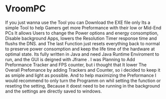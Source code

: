 # VroomPC
If you just wanna use the Tool you can Download the EXE file only
Its a simple Tool to help Gamers get more Preformance with their low or Mid-End PCs
It allows Users to change the Power options and energy consomption, Disable background Apps, lowers the Resolution Timer response time and flushs the DNS.
and The last Function just resets everything back to normal to preserve power consomption and keep the life time of the hardware at optimal state.
Its fully written in Java and need Java Runtime Enviroment to run, and the GUI is deigned with Jframe .
I was Planning to Add Preformance Tracker and FPS counter, but i thought that It lower The Overall Prefomance by adding Trackers and Counter, so i decided to keep it as smiple and light as possible.
And to help maximizing the Preformance I would recommend to only turn the Programm on whil setting the function or reseting the setting, Because it doest need to be running in the background and the settings are directly saved to windows.
